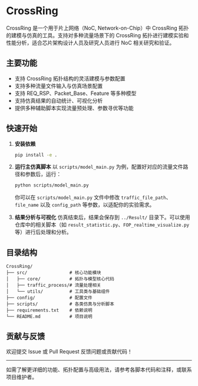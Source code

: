 # CrossRing

CrossRing 是一个用于片上网络（NoC, Network-on-Chip）中 CrossRing 拓扑的建模与仿真的工具。支持对多种流量场景下的 CrossRing 拓扑进行建模实验和性能分析，适合芯片架构设计人员及研究人员进行 NoC 相关研究和验证。

## 主要功能

- 支持 CrossRing 拓扑结构的灵活建模与参数配置
- 支持多种流量文件输入与仿真场景配置
- 支持 REQ_RSP、Packet_Base、Feature 等多种模型
- 支持仿真结果的自动统计、可视化分析
- 提供多种辅助脚本实现流量预处理、参数寻优等功能

## 快速开始

1. **安装依赖**
   ```bash
   pip install -e .
   ```

2. **运行主仿真脚本**
   以 `scripts/model_main.py` 为例，配置好对应的流量文件路径和参数后，运行：
   ```bash
   python scripts/model_main.py
   ```
   你可以在 `scripts/model_main.py` 文件中修改 `traffic_file_path`、`file_name` 以及 `config_path` 等参数，以适配你的实验需求。

3. **结果分析与可视化**
   仿真结束后，结果会保存到 `../Result/` 目录下。可以使用仓库中的相关脚本（如 `result_statistic.py`、`FOP_realtime_visualize.py` 等）进行后处理和分析。


## 目录结构

```text
CrossRing/
├── src/                # 核心功能模块
│   ├── core/           # 拓扑与模型核心代码
│   ├── traffic_process/# 流量处理相关
│   └── utils/          # 工具类与基础组件
├── config/             # 配置文件
├── scripts/            # 各类仿真与分析脚本
├── requirements.txt    # 依赖说明
└── README.md           # 项目说明
```

## 贡献与反馈

欢迎提交 Issue 或 Pull Request 反馈问题或贡献代码！

---
如需了解更详细的功能、拓扑配置与高级用法，请参考各脚本代码和注释，或联系项目维护者。
